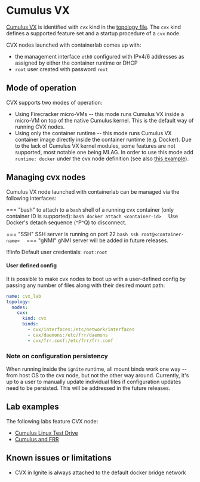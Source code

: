 # Cumulus VX

[Cumulus VX](https://docs.nvidia.com/networking-ethernet-software/cumulus-vx/) is identified with `cvx` kind in the [topology file](../topo-def-file.md). The `cvx` kind defines a supported feature set and a startup procedure of a `cvx` node.

CVX nodes launched with containerlab comes up with:

* the management interface `eth0` configured with IPv4/6 addresses as assigned by either the container runtime or DHCP
* `root` user created with password `root`

## Mode of operation

CVX supports two modes of operation:

* Using Firecracker micro-VMs -- this mode runs Cumulus VX inside a micro-VM on top of the native Cumulus kernel. This is the default way of running CVX nodes.
* Using only the container runtime -- this mode runs Cumulus VX container image directly inside the container runtime (e.g. Docker). Due to the lack of Cumulus VX kernel modules, some features are not supported, most notable one being MLAG. In order to use this mode add `runtime: docker` under the cvx node definition (see also [this example](https://github.com/srl-labs/containerlab/blob/master/lab-examples/cvx02/README.md)).


## Managing cvx nodes
Cumulus VX node launched with containerlab can be managed via the following interfaces:

=== "bash"
    to attach to a `bash` shell of a running cvx container (only container ID is supported):
    ```bash
    docker attach <container-id> 
    ```
    Use Docker's detach sequence (^P^Q) to disconnect.

=== "SSH"
    SSH server is running on port 22
    ```bash
    ssh root@<container-name> 
    ```
=== "gNMI"
    gNMI server will be added in future releases.
    

!!!info
    Default user credentials: `root:root`


#### User defined config
It is possible to make cvx nodes to boot up with a user-defined config by passing any number of files along with their desired mount path:

```yaml
name: cvx_lab
topology:
  nodes:
    cvx:
      kind: cvx
      binds:
        - cvx/interfaces:/etc/network/interfaces
        - cvx/daemons:/etc/frr/daemons
        - cvx/frr.conf:/etc/frr/frr.conf
```


### Note on configuration persistency

When running inside the `ignite` runtime, all mount binds work one way -- from host OS to the cvx node, but not the other way around. Currently, it's up to a user to manually update individual files if configuration updates need to be persisted.
This will be addressed in the future releases.


## Lab examples
The following labs feature CVX node:

- [Cumulus Linux Test Drive](https://github.com/srl-labs/containerlab/blob/master/lab-examples/lab-start.yml)
- [Cumulus and FRR](https://github.com/srl-labs/containerlab/blob/master/lab-examples/topo.yml)


## Known issues or limitations

* CVX in Ignite is always attached to the default docker bridge network